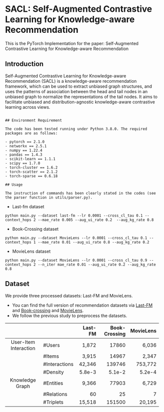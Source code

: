 # SACL: Self-Augmented Contrastive Learning for Knowledge-aware Recommendation

This is the PyTorch Implementation for the paper: Self-Augmented Contrastive Learning for Knowledge-aware Recommendation

## Introduction

Self-Augmented Contrastive Learning for Knowledge-aware Recommendation (SACL) is a knowledge-aware recommendation framework, which can be used to extract unbiased graph structures, and uses the patterns of association between the head and tail nodes in an unbiased graph to normalize the representations of the tail nodes. It aims to facilitate unbiased and distribution-agnostic knowledge-aware contrastive learning across views.

```

## Environment Requirement

The code has been tested running under Python 3.8.0. The required packages are as follows:

- pytorch == 2.1.0
- networkx == 2.5.1
- numpy == 1.22.4
- pandas == 1.4.3
- scikit-learn == 1.1.1
- scipy == 1.7.0
- torch-cluster == 1.6.2
- torch-scatter == 2.1.2
- torch-sparse == 0.6.18

## Usage

The instruction of commands has been clearly stated in the codes (see the parser function in utils/parser.py). 
```

- Last-fm dataset

```
python main.py --dataset last-fm --lr 0.0001 --cross_cl_tau 0.1 --context_hops 2 --mae_rate 0.005 --aug_ui_rate 0.2  --aug_kg_rate 0.8
```

- Book-Crossing dataset

```
python main.py --dataset MovieLens --lr 0.0001 --cross_cl_tau 0.1 --context_hops 1 --mae_rate 0.01 --aug_ui_rate 0.8 --aug_kg_rate 0.2
```

- MovieLens dataset

```
python main.py --dataset MovieLens --lr 0.0001 --cross_cl_tau 0.9 --context_hops 2 --n_iter mae_rate 0.01 --aug_ui_rate 0.2 --aug_kg_rate 0.8
```


## Dataset

We provide three processed datasets: Last-FM and MovieLens.

- You can find the full version of recommendation datasets via [Last-FM](https://grouplens.org/datasets/hetrec-2011/) and [Book-crossing](http://www2.informatik.uni-freiburg.de/~cziegler/BX/) and [MovieLens](https://grouplens.org/datasets/movielens/1m/).
- We follow the previous study to preprocess the datasets.

|                       |               |     Last-FM |  Book-Crossing | MovieLens |
| :-------------------: | :------------ | ----------: |  ------------: | --------: |
| User-Item Interaction | #Users        |       1,872 |      17860     |     6,036 |
|                       | #Items        |       3,915 |      14967     |     2,347 |
|                       | #Interactions |      42,346 |     139746     |   753,772 |
|                       | #Density      |      5.8e-3 |     5.1e-2     |   5.2e-4  |
|    Knowledge Graph    | #Entities     |       9,366 |      77903     |     6,729 |
|                       | #Relations    |          60 |         25     |         7 |
|                       | #Triplets     |      15,518 |     151500     |    20,195 |


